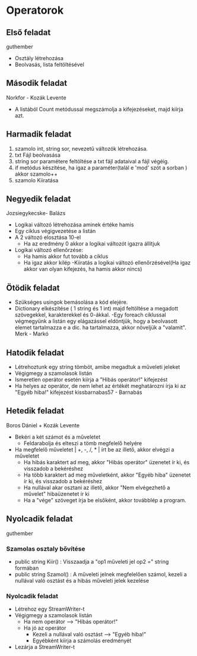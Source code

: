 # Operatorok
## Első feladat
guthember
  - Osztály létrehozása
  - Beolvasás, lista feltöltésével
## Második feladat
Norkfor - Kozák Levente
- A listából Count metódussal megszámolja a kifejezéseket, majd kiírja azt.
## Harmadik feladat
1. szamolo int, string sor, nevezetű változók létrehozása.
2. txt Fájl beolvasása
3. string sor paramétere feltöltése a txt fájl adataival a fájl végéig.
4.  if metódus készítése, ha igaz a paraméter(talál e 'mod' szót a sorban ) akkor szamolo++
5. szamolo Kiiratása 
## Negyedik feladat
Jozsiegykecske- Balázs
- Logikai változó létrehozása aminek értéke hamis
- Egy ciklus végigvezetése a listán
- A 2 változó elosztása 10-el
  - Ha az eredmény 0 akkor a logikai változót igazra állítjuk
- Logikai változó ellenőrzése:
  - Ha hamis akkor fut tovább a ciklus
  - Ha igaz akkor kilép 
-Kiiratás a logikai változó ellenőrzésével(Ha igaz akkor van olyan kifejezés, ha hamis akkor nincs)
## Ötödik feladat
- Szükséges usingok bemásolása a kód elejére.
- Dictionary elkészítése ( 1 string és 1 int) majd feltöltése a megadott szövegekkel, karakterekkel és 0-ákkal.
-Egy foreach ciklussal végmegyünk a listán egy elágazássel eldöntjük, hogy a beolvasott elemet tartalmazza e a dic. ha tartalmazza, akkor növeljük a "valamit".
Merk - Markó
## Hatodik feladat
- Létrehoztunk egy string tömböt, amibe megadtuk a műveleti jeleket
- Végigmegy a szamolasok listán 
- Ismeretlen operátor esetén kiírja a "Hibás operátor!" kifejezést
- Ha helyes az operátor, de nem lehet az értékét meghatározni írja ki az "Egyéb hiba!" kifejezést 
kissbarnabas57 - Barnabás
## Hetedik feladat
Boros Dániel + Kozák Levente
- Bekéri a két számot és a műveletet
  - Feldarabolja és elteszi a tömb megfelelő helyére
- Ha megfelelő műveletet | +, -, /, * | írt be az illető, akkor elvégzi a műveletet
  - Ha hibás karaktert ad meg, akkor "Hibás operátor" üzenetet ír ki, és visszadob a bekéréshez
  - Ha több karaktert ad meg műveletként, akkor "Egyéb hiba" üzenetet ír ki, és visszadob a bekéréshez
  - Ha nullával akar osztani az illető, akkor "Nem elvégezhető a művelet" hibaüzenetet ír ki
  - Ha a "vége" szöveget írja be elsőként, akkor továbblép a program.
## Nyolcadik feladat
guthember
### Szamolas osztaly bővítése
  - public string Kiir() : Visszaadja a "op1 műveleti jel op2 =" string formában
  - public string Szamol() : A műveleti jelnek megfelelően számol, kezeli a nullával való osztást és a hibás műveleti jelek kezelése
### Nyolcadik feladat
  - Létrehoz egy StreamWriter-t
  - Végigmegy a szamolasok listán
    - Ha nem operátor --> "Hibás operátor!" 
    - Ha jó az operátor
      - Kezeli a nullával való osztást --> "Egyéb hiba!"
      - Egyébként kiírja a számolás eredményét
  - Lezárja a StreamWriter-t
  

